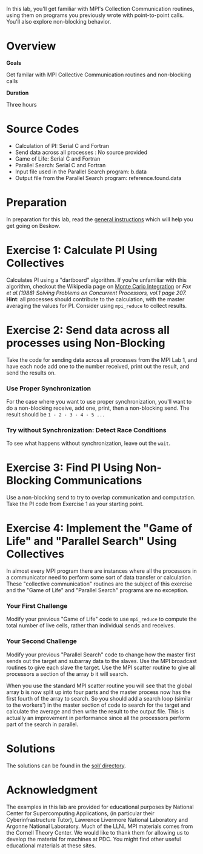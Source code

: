 In this lab, you'll get familiar with MPI's Collection Communication routines, using them on programs you previously wrote with point-to-point calls. You'll also explore non-blocking behavior.

# Overview

**Goals**

Get familar with MPI Collective Communication routines and non-blocking calls

**Duration**

Three hours


# Source Codes

- Calculation of PI: Serial C and Fortran
- Send data across all processes : No source provided
- Game of Life: Serial C and Fortran
- Parallel Search: Serial C and Fortran
- Input file used in the Parallel Search program: b.data
- Output file from the Parallel Search program: reference.found.data

# Preparation

In preparation for this lab, read the [general instructions](../README.md) which will help you get going on Beskow.

# Exercise 1: Calculate PI Using Collectives

Calculates PI using a "dartboard" algorithm. If you're unfamiliar with this algorithm, checkout the Wikipedia page on 
[Monte Carlo Integration](http://en.wikipedia.org/wiki/Monte_Carlo_Integration) or 
*Fox et al.(1988) Solving Problems on Concurrent Processors, vol.1 page 207.*   
**Hint**: all processes should contribute to the calculation, with the master averaging the values for PI. Consider using `mpi_reduce` to collect results.


# Exercise 2: Send data across all processes using Non-Blocking

Take the code for sending data across all processes from the MPI Lab 1, and have each node add one to the number received, print out the result, and send the results on.

### Use Proper Synchronization

For the case where you want to use proper synchronization, you'll want to do a non-blocking receive, add one, print, then a non-blocking send. The result should be `1 - 2 - 3 - 4 - 5 ...`

### Try without Synchronization: Detect Race Conditions

To see what happens without synchronization, leave out the `wait`.

# Exercise 3: Find PI Using Non-Blocking Communications

Use a non-blocking send to try to overlap communication and computation. Take the PI code from Exercise 1 as your starting point.

# Exercise 4: Implement the "Game of Life" and "Parallel Search" Using Collectives

In almost every MPI program there are instances where all the processors in a communicator need to perform some sort of data transfer or calculation. These "collective communication" routines are the subject of this exercise and the "Game of Life" and "Parallel Search" programs are no exception.

### Your First Challenge

Modify your previous "Game of Life" code to use `mpi_reduce` to compute the total number of live cells, rather than individual sends and receives.

### Your Second Challenge

Modify your previous "Parallel Search" code to change how the master first sends out the target and subarray data to the slaves. Use the MPI broadcast routines to give each slave the target. Use the MPI scatter routine to give all processors a section of the array b it will search.

When you use the standard MPI scatter routine you will see that the global array b is now split up into four parts and the master process now has the first fourth of the array to search. So you should add a search loop (similar to the workers') in the master section of code to search for the target and calculate the average and then write the result to the output file. This is actually an improvement in performance since all the processors perform part of the search in parallel.

# Solutions

The solutions can be found in the [sol/ directory](sol/).

# Acknowledgment

The examples in this lab are provided for educational purposes by National Center for Supercomputing Applications, (in particular their Cyberinfrastructure Tutor), Lawrence Livermore National Laboratory and Argonne National Laboratory. Much of the LLNL MPI materials comes from the Cornell Theory Center. We would like to thank them for allowing us to develop the material for machines at PDC. You might find other useful educational materials at these sites.
